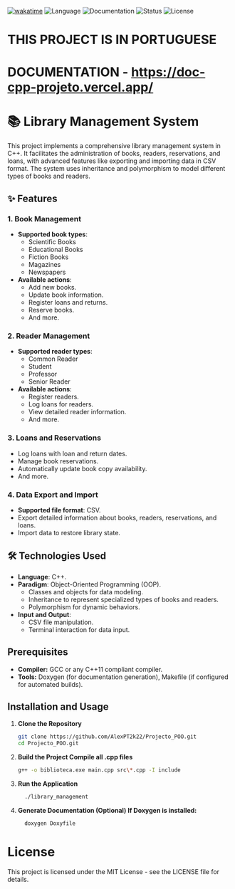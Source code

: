 [![wakatime](https://wakatime.com/badge/github/AlexPT2k22/Projecto_POO.svg)](https://wakatime.com/badge/github/AlexPT2k22/Projecto_POO) ![Language](https://img.shields.io/badge/language-C++-blue) ![Documentation](https://img.shields.io/badge/documentation-Doxygen-brightgreen) ![Status](https://img.shields.io/badge/status-Done-brightgreen) ![License](https://img.shields.io/badge/license-MIT-blue)

# THIS PROJECT IS IN PORTUGUESE

# DOCUMENTATION - https://doc-cpp-projeto.vercel.app/

# 📚 Library Management System

This project implements a comprehensive library management system in C++. It facilitates the administration of books, readers, reservations, and loans, with advanced features like exporting and importing data in CSV format. The system uses inheritance and polymorphism to model different types of books and readers.

## ✨ Features

### 1. **Book Management**
- **Supported book types**:
  - Scientific Books
  - Educational Books
  - Fiction Books
  - Magazines
  - Newspapers
- **Available actions**:
  - Add new books.
  - Update book information.
  - Register loans and returns.
  - Reserve books.
  - And more.

### 2. **Reader Management**
- **Supported reader types**:
  - Common Reader
  - Student
  - Professor
  - Senior Reader
- **Available actions**:
  - Register readers.
  - Log loans for readers.
  - View detailed reader information.
  - And more.

### 3. **Loans and Reservations**
- Log loans with loan and return dates.
- Manage book reservations.
- Automatically update book copy availability.
- And more.

### 4. **Data Export and Import**
- **Supported file format**: CSV.
- Export detailed information about books, readers, reservations, and loans.
- Import data to restore library state.

## 🛠️ Technologies Used
- **Language**: C++.
- **Paradigm**: Object-Oriented Programming (OOP).
  - Classes and objects for data modeling.
  - Inheritance to represent specialized types of books and readers.
  - Polymorphism for dynamic behaviors.
- **Input and Output**:
  - CSV file manipulation.
  - Terminal interaction for data input.
 
## Prerequisites

- **Compiler:** GCC or any C++11 compliant compiler.
- **Tools:** Doxygen (for documentation generation), Makefile (if configured for automated builds).

## Installation and Usage

1. **Clone the Repository**
   ```bash
   git clone https://github.com/AlexPT2k22/Projecto_POO.git
   cd Projecto_POO.git
   ```

2. **Build the Project Compile all .cpp files**
   ```bash
   g++ -o biblioteca.exe main.cpp src\*.cpp -I include
   ```
   
3. **Run the Application**
    ```bash
      ./library_management
4. **Generate Documentation (Optional) If Doxygen is installed:**
   ```bash
     doxygen Doxyfile
   ```

# License
This project is licensed under the MIT License - see the LICENSE file for details.

